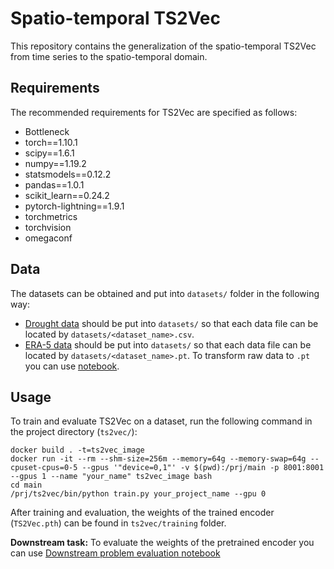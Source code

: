 # Spatio-temporal TS2Vec

This repository contains the generalization of the spatio-temporal TS2Vec from time series to the spatio-temporal domain.

## Requirements

The recommended requirements for TS2Vec are specified as follows:
* Bottleneck
* torch==1.10.1
* scipy==1.6.1
* numpy==1.19.2
* statsmodels==0.12.2
* pandas==1.0.1
* scikit_learn==0.24.2
* pytorch-lightning==1.9.1
* torchmetrics
* torchvision
* omegaconf

## Data

The datasets can be obtained and put into `datasets/` folder in the following way:

* [Drought data](https://github.com/Astralex98/long-term-drought-prediction) should be put into `datasets/` so that each data file can be located by `datasets/<dataset_name>.csv`.
* [ERA-5 data](https://mediatum.ub.tum.de/1524895) should be put into `datasets/` so that each data file can be located by `datasets/<dataset_name>.pt`. To transform raw data to `.pt` you can use [notebook](https://colab.research.google.com/drive/1tV7iFRAP3zIzCfX6uGjwrG7BjWvd4jHe?usp=sharing).


## Usage

To train and evaluate TS2Vec on a dataset, run the following command in the project directory (`ts2vec/`):

```train & evaluate
docker build . -t=ts2vec_image
docker run -it --rm --shm-size=256m --memory=64g --memory-swap=64g --cpuset-cpus=0-5 --gpus '"device=0,1"' -v $(pwd):/prj/main -p 8001:8001 --gpus 1 --name "your_name" ts2vec_image bash
cd main
/prj/ts2vec/bin/python train.py your_project_name --gpu 0
```

After training and evaluation, the weights of the trained encoder (`TS2Vec.pth`) can be found in `ts2vec/training` folder. 

**Downstream task:** To evaluate the weights of the pretrained encoder you can use [Downstream problem evaluation notebook](https://colab.research.google.com/drive/14XChfYfhBx9xq_f9UdVQEtVIq0Y4rdsS?usp=sharing)
